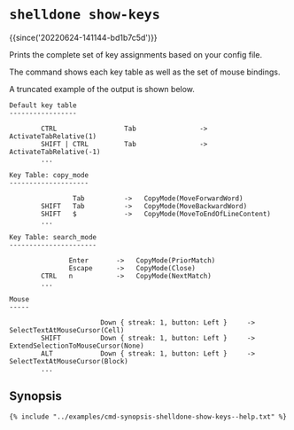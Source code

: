 # `shelldone show-keys`

{{since('20220624-141144-bd1b7c5d')}}


Prints the complete set of key assignments based on your config file.

The command shows each key table as well as the set of mouse bindings.

A truncated example of the output is shown below.


```
Default key table
-----------------

        CTRL                 Tab                ->   ActivateTabRelative(1)
        SHIFT | CTRL         Tab                ->   ActivateTabRelative(-1)
        ...

Key Table: copy_mode
--------------------

                Tab          ->   CopyMode(MoveForwardWord)
        SHIFT   Tab          ->   CopyMode(MoveBackwardWord)
        SHIFT   $            ->   CopyMode(MoveToEndOfLineContent)
        ...

Key Table: search_mode
----------------------

               Enter       ->   CopyMode(PriorMatch)
               Escape      ->   CopyMode(Close)
        CTRL   n           ->   CopyMode(NextMatch)
        ...

Mouse
-----

                       Down { streak: 1, button: Left }     ->   SelectTextAtMouseCursor(Cell)
        SHIFT          Down { streak: 1, button: Left }     ->   ExtendSelectionToMouseCursor(None)
        ALT            Down { streak: 1, button: Left }     ->   SelectTextAtMouseCursor(Block)
        ...
```

## Synopsis

```console
{% include "../examples/cmd-synopsis-shelldone-show-keys--help.txt" %}
```
